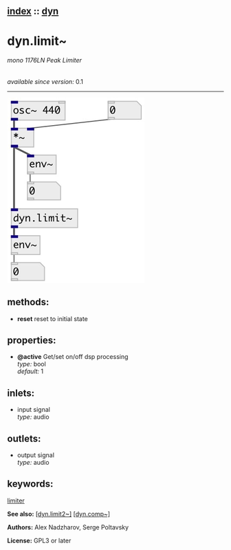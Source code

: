 [index](index.html) :: [dyn](category_dyn.html)
---

# dyn.limit~

###### mono 1176LN Peak Limiter

*available since version:* 0.1

---




[![example](../examples/img/dyn.limit~.jpg)](../examples/pd/dyn.limit~.pd)





## methods:

* **reset**
reset to initial state<br>




## properties:

* **@active** 
Get/set on/off dsp processing<br>
_type:_ bool<br>
_default:_ 1<br>



## inlets:

* input signal<br>
_type:_ audio



## outlets:

* output signal<br>
_type:_ audio



## keywords:

[limiter](keywords/limiter.html)



**See also:**
[\[dyn.limit2~\]](dyn.limit2~.html)
[\[dyn.comp~\]](dyn.comp~.html)




**Authors:** Alex Nadzharov, Serge Poltavsky




**License:** GPL3 or later





